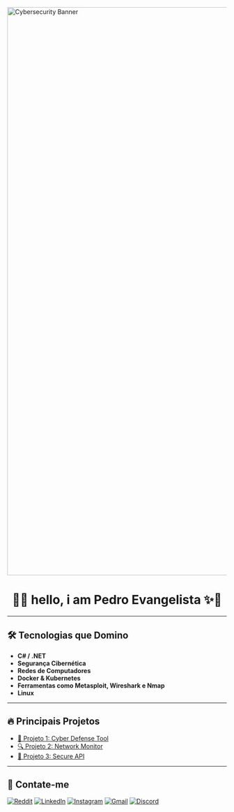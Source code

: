 <!-- Banner de Cybersecurity com largura de 1302px -->
<img src="https://i.pinimg.com/originals/90/70/32/9070324cdfc07c68d60eed0c39e77573.gif" alt="Cybersecurity Banner" style="width:1302px; height:auto;">

<!-- Seção do Nome Centralizada com Destaque -->
<h1 align="center">🚀✨ hello, i am <strong>Pedro Evangelista</strong> ✨🚀</h1>

---

<!-- Tecnologias que Domino -->
## 🛠️ Tecnologias que Domino
- **C# / .NET**
- **Segurança Cibernética**
- **Redes de Computadores**
- **Docker & Kubernetes**
- **Ferramentas como Metasploit, Wireshark e Nmap**
- **Linux**

---

<!-- Principais Projetos com links -->
## 🔥 Principais Projetos
- [🚀 Projeto 1: Cyber Defense Tool](https://github.com/seuusuario/projeto1)
- [🔍 Projeto 2: Network Monitor](https://github.com/seuusuario/projeto2)
- [🔐 Projeto 3: Secure API](https://github.com/seuusuario/projeto3)

---

<!-- Contate-me com links -->
## 📩 Contate-me
[![Reddit](https://img.shields.io/badge/Reddit-F4623A?style=for-the-badge&logo=reddit&logoColor=white)](https://www.reddit.com/user/seuusuario)
[![LinkedIn](https://img.shields.io/badge/LinkedIn-0077B5?style=for-the-badge&logo=linkedin&logoColor=white)](https://www.linkedin.com/in/seuusuario)
[![Instagram](https://img.shields.io/badge/Instagram-E4405F?style=for-the-badge&logo=instagram&logoColor=white)](https://www.instagram.com/seuusuario)
[![Gmail](https://img.shields.io/badge/Gmail-D14836?style=for-the-badge&logo=gmail&logoColor=white)](mailto:seuemail@gmail.com)
[![Discord](https://img.shields.io/badge/Discord-7289DA?style=for-the-badge&logo=discord&logoColor=white)](https://discord.com/users/seuusuario)
